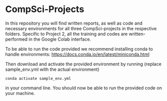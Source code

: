 # CompSci-Projects

In this repository you will find written reports, as well as code and necessary environments for all three CompSci-projects in the respective folders. Specific to Project 2, all the training and codes are written-performed in the Google Colab interface.

To be able to run the code provided we recommend installing conda to handle environments:
https://docs.conda.io/en/latest/miniconda.html

Then download and activate the provided environment by running (replace sample_env.yml with the actual environment)

    conda activate sample_env.yml  

in your command line. You should now be able to run the provided code on your machine.
